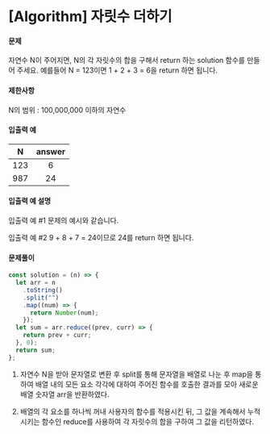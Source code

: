 # [Algorithm] 자릿수 더하기

#### 문제

자연수 N이 주어지면, N의 각 자릿수의 합을 구해서 return 하는 solution 함수를 만들어 주세요.
예를들어 N = 123이면 1 + 2 + 3 = 6을 return 하면 됩니다.

#### 제한사항

N의 범위 : 100,000,000 이하의 자연수

#### 입출력 예

|  N  | answer |
| :-: | :----: |
| 123 |   6    |
| 987 |   24   |

#### 입출력 예 설명

입출력 예 #1
문제의 예시와 같습니다.

입출력 예 #2
9 + 8 + 7 = 24이므로 24를 return 하면 됩니다.

#### 문제풀이

```js
const solution = (n) => {
  let arr = n
    .toString()
    .split("")
    .map((num) => {
      return Number(num);
    });
  let sum = arr.reduce((prev, curr) => {
    return prev + curr;
  }, 0);
  return sum;
};
```

1. 자연수 N을 받아 문자열로 변환 후 split를 통해 문자열을 배열로 나눈 후 map을 통하여 배열 내의 모든 요소 각각에 대하여 주어진 함수를 호출한 결과를 모아 새로운 배열 숫자열 arr을 반환하였다.

2. 배열의 각 요소를 하나씩 꺼내 사용자의 함수를 적용시킨 뒤, 그 값을 계속해서 누적시키는 함수인 reduce를 사용하여 각 자릿수의 합을 구하여 그 값을 리턴하였다.
